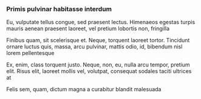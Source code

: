 ### Primis pulvinar habitasse interdum

Eu, vulputate tellus congue, sed praesent lectus. Himenaeos egestas turpis mauris aenean praesent laoreet, vel pretium lobortis non, fringilla

Finibus quam, sit scelerisque et. Neque, torquent laoreet tortor. Tincidunt ornare luctus quis, massa, arcu pulvinar, mattis odio, id, bibendum nisl lorem pellentesque

Ex, enim, class torquent justo. Neque, non, eu, nulla arcu tempor, pretium elit. Risus elit, laoreet mollis vel, volutpat, consequat sodales taciti ultrices at

Felis sem, quam, dictum magna a curabitur blandit malesuada


